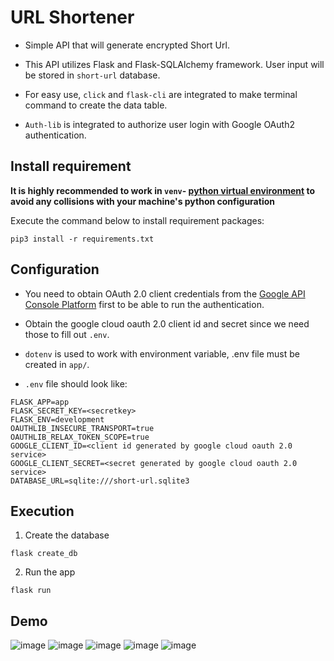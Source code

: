 # URL Shortener

* Simple API that will generate encrypted Short Url.

* This API utilizes Flask and Flask-SQLAlchemy framework. User input will be stored in `short-url` database.

* For easy use, `click` and `flask-cli` are integrated to make terminal command to create the data table. 

* `Auth-lib` is integrated to authorize user login with Google OAuth2 authentication.


## Install requirement
**It is highly recommended to work in `venv`- [python virtual environment](https://docs.python.org/3/tutorial/venv.html) to avoid any collisions with your machine's python configuration**

Execute the command below to install requirement packages:

```pip3 install -r requirements.txt```


## Configuration

* You need to obtain OAuth 2.0 client credentials from the [Google API Console Platform](https://developers.google.com/identity/protocols/oauth2) first to be able to run the authentication.

* Obtain the google cloud oauth 2.0 client id and secret since we need those to fill out `.env`. 

* `dotenv` is used to work with environment variable, .env file must be created in `app/`.


* `.env` file should look like:

```
FLASK_APP=app
FLASK_SECRET_KEY=<secretkey>
FLASK_ENV=development
OAUTHLIB_INSECURE_TRANSPORT=true
OAUTHLIB_RELAX_TOKEN_SCOPE=true
GOOGLE_CLIENT_ID=<client id generated by google cloud oauth 2.0 service>
GOOGLE_CLIENT_SECRET=<secret generated by google cloud oauth 2.0 service>
DATABASE_URL=sqlite:///short-url.sqlite3
```


## Execution

1. Create the database

``` flask create_db ```

2. Run the app

```flask run```

## Demo

![image](demo-image/login.png)
![image](demo-image/consentpage2.png)
![image](demo-image/homepage.png)
![image](demo-image/shortened.png)
![image](demo-image/database.png)
